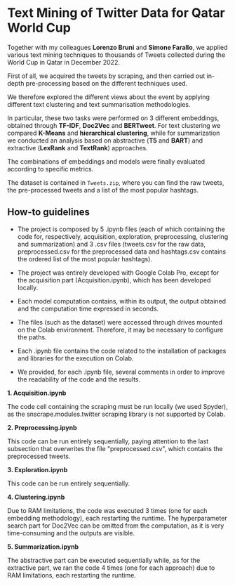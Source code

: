 # Text Mining of Twitter Data for Qatar World Cup

Together with my colleagues **Lorenzo Bruni** and **Simone Farallo**, we applied various text mining techniques to thousands of Tweets collected during the World Cup in Qatar in December 2022.

First of all, we acquired the tweets by scraping, and then carried out in-depth pre-processing based on the different techniques used.

We therefore explored the different views about the event by applying different text clustering and text summarisation methodologies.

In particular, these two tasks were performed on 3 different embeddings, obtained through **TF-IDF**, **Doc2Vec** and **BERTweet**. For text clustering we compared **K-Means** and **hierarchical clustering**, while for summarization we conducted an analysis based on abstractive (**T5** and **BART**) and extractive (**LexRank** and **TextRank**) approaches. 

The combinations of embeddings and models were finally evaluated according to specific metrics.

The dataset is contained in `Tweets.zip`, where you can find the raw tweets, the pre-processed tweets and a list of the most popular hashtags.

## How-to guidelines

* The project is composed by 5 .ipynb files (each of which containing the code for, respectively, acquisition, exploration, preprocessing, clustering and summarization) and 3 .csv files (tweets.csv for the raw data, preprocessed.csv for the preprocessed data and hashtags.csv contains the ordered list of the most popular hashtags).

* The project was entirely developed with Google Colab Pro, except for the acquisition part (Acquisition.ipynb), which has been developed locally.

* Each model computation contains, within its output, the output obtained and the computation time expressed in seconds.

* The files (such as the dataset) were accessed through drives mounted on the Colab environment. Therefore, it may be necessary to configure the paths.

* Each .ipynb file contains the code related to the installation of packages and libraries for the execution on Colab.

* We provided, for each .ipynb file, several comments in order to improve the readability of the code and the results.


**1. Acquisition.ipynb**

The code cell containing the scraping must be run locally (we used Spyder), as the snscrape.modules.twitter scraping library is not supported by Colab.


**2. Preprocessing.ipynb**

This code can be run entirely sequentially, paying attention to the last subsection that overwrites the file "preprocessed.csv", which contains the preprocessed tweets.


**3. Exploration.ipynb**

This code can be run entirely sequentially.


**4. Clustering.ipynb**

Due to RAM limitations, the code was executed 3 times (one for each embedding methodology), each restarting the runtime. The hyperparameter search part for Doc2Vec can be omitted from the computation, as it is very time-consuming and the outputs are visible.

**5. Summarization.ipynb**

The abstractive part can be executed sequentially while, as for the extractive part, we ran the code 4 times (one for each approach) due to RAM limitations, each restarting the runtime.

